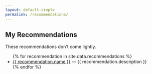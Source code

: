 ```yaml
---
layout: default-simple
permalink: /recommendations/
---
```


<section>
    <h1>My Recommendations</h1>
    <p>These recommendations don't come lightly.</p>
    <ul>
        {% for recommendation in site.data.recommendations %}
            <li>
                <a href="{{ recommendation.link }}">{{ recommendation.name }}</a>
                — {{ recommendation.description }}
            </li>
        {% endfor %}
    </ul>
</section>
